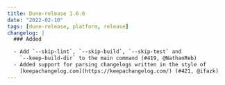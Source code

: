 ```yaml
---
title: Dune-release 1.6.0
date: "2022-02-10"
tags: [dune-release, platform, release]
changelog: |
  ### Added

  - Add `--skip-lint`, `--skip-build`, `--skip-test` and
    `--keep-build-dir` to the main command (#419, @NathanReb)
  - Added support for parsing changelogs written in the style of
    [keepachangelog.com](https://keepachangelog.com/) (#421, @ifazk)
---
```

